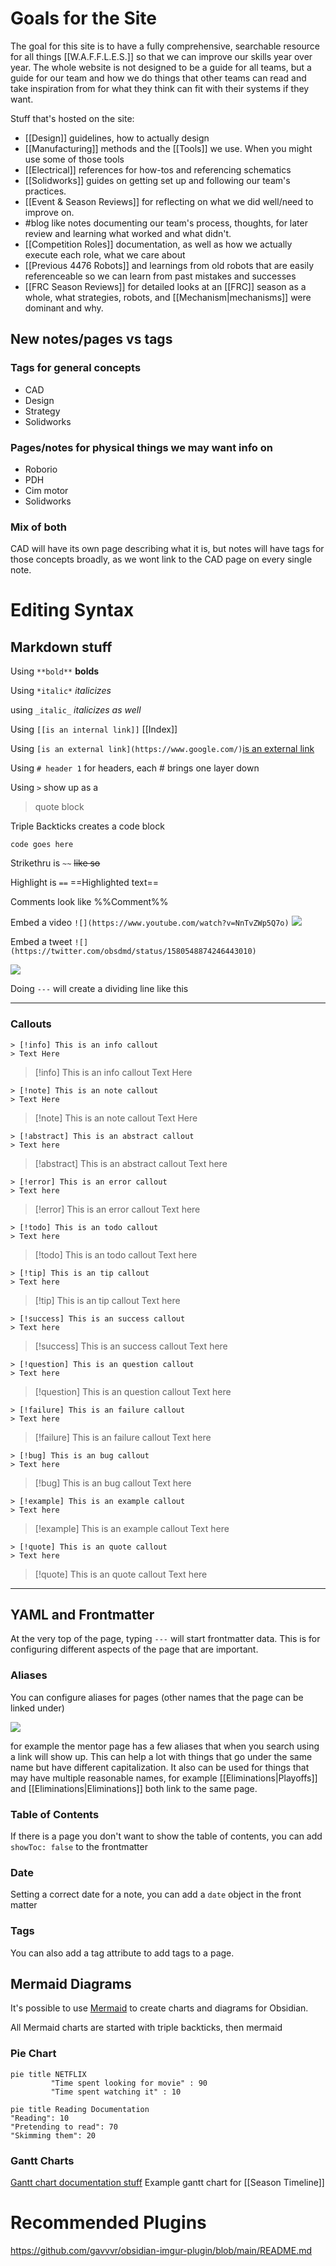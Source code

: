 # Goals for the Site

The goal for this site is to have a fully comprehensive, searchable resource for all things [[W.A.F.F.L.E.S.]] so that we can improve our skills year over year. The whole website is not designed to be a guide for all teams, but a guide for our team and how we do things that other teams can read and take inspiration from for what they think can fit with their systems if they want.

Stuff that's hosted on the site:

- [[Design]] guidelines, how to actually design
- [[Manufacturing]] methods and the [[Tools]] we use. When you might use some of those tools
- [[Electrical]] references for how-tos and referencing schematics
- [[Solidworks]] guides on getting set up and following our team's practices.
- [[Event & Season Reviews]] for reflecting on what we did well/need to improve on.
- #blog like notes documenting our team's process, thoughts, for later review and learning what worked and what didn't.
- [[Competition Roles]] documentation, as well as how we actually execute each role, what we care about
- [[Previous 4476 Robots]] and learnings from old robots that are easily referenceable so we can learn from past mistakes and successes
- [[FRC Season Reviews]] for detailed looks at an [[FRC]] season as a whole, what strategies, robots, and [[Mechanism|mechanisms]] were dominant and why.
## New notes/pages vs tags
### Tags for general concepts

- CAD
- Design
- Strategy
- Solidworks
### Pages/notes for physical things we may want info on

- Roborio
- PDH
- Cim motor
- Solidworks

### Mix of both

CAD will have its own page describing what it is, but notes will have tags for those concepts broadly, as we wont link to the CAD page on every single note.

# Editing Syntax
## Markdown stuff

Using `**bold**` **bolds**

Using `*italic*` *italicizes*

using `_italic_` _italicizes as well_

Using `[[is an internal link]]` [[Index]]

Using `[is an external link](https://www.google.com/)`[is an external link](https://www.google.com/)

Using `# header 1` for headers, each # brings one layer down

Using `>` show up as a 

> quote block

Triple Backticks creates a code block

```
code goes here
```

Strikethru is `~~` ~~like so~~ 

Highlight is `==` ==Highlighted text== 

Comments look like %%Comment%%

Embed a video `![](https://www.youtube.com/watch?v=NnTvZWp5Q7o)`
![](https://www.youtube.com/watch?v=NnTvZWp5Q7o)

Embed a tweet `![](https://twitter.com/obsdmd/status/1580548874246443010)`

![](https://twitter.com/obsdmd/status/1580548874246443010)

Doing `---` will create a dividing line like this



---
### Callouts

```
> [!info] This is an info callout
> Text Here
```

> [!info] This is an info callout
> Text Here

```
> [!note] This is an note callout
> Text Here
```

> [!note] This is an note callout
> Text Here

```
> [!abstract] This is an abstract callout
> Text here
```

> [!abstract] This is an abstract callout
> Text here

```
> [!error] This is an error callout
> Text here
```

> [!error] This is an error callout
> Text here

```
> [!todo] This is an todo callout
> Text here
```

> [!todo] This is an todo callout
> Text here

```
> [!tip] This is an tip callout
> Text here
```

> [!tip] This is an tip callout
> Text here

```
> [!success] This is an success callout
> Text here
```

> [!success] This is an success callout
> Text here

```
> [!question] This is an question callout
> Text here
```

> [!question] This is an question callout
> Text here

```
> [!failure] This is an failure callout
> Text here
```

> [!failure] This is an failure callout
> Text here

```
> [!bug] This is an bug callout
> Text here
```

> [!bug] This is an bug callout
> Text here

```
> [!example] This is an example callout
> Text here
```

> [!example] This is an example callout
> Text here


```
> [!quote] This is an quote callout
> Text here
```

> [!quote] This is an quote callout
> Text here



---
## YAML and Frontmatter

At the very top of the page, typing `---` will start frontmatter data. This is for configuring different aspects of the page that are important.

### Aliases

You can configure aliases for pages (other names that the page can be linked under)

![](https://i.imgur.com/MDkpNbV.png)

for example the mentor page has a few aliases that when you search using a link will show up. This can help a lot with things that go under the same name but have different capitalization. It also can be used for things that may have multiple reasonable names, for example [[Eliminations|Playoffs]] and [[Eliminations|Eliminations]] both link to the same page.

### Table of Contents

If there is a page you don't want to show the table of contents, you can add `showToc: false` to the frontmatter

### Date

Setting a correct date for a note, you can add a `date` object in the front matter

### Tags

You can also add a tag attribute to add tags to a page.

## Mermaid Diagrams

It's possible to use [Mermaid](https://mermaid.js.org/syntax/examples.html) to create charts and diagrams for Obsidian.

All Mermaid charts are started with triple backticks, then mermaid

### Pie Chart

```
pie title NETFLIX
         "Time spent looking for movie" : 90
         "Time spent watching it" : 10
```



```mermaid
pie title Reading Documentation
"Reading": 10
"Pretending to read": 70
"Skimming them": 20
```

### Gantt Charts

[Gantt chart documentation stuff](https://mermaid.js.org/syntax/gantt.html) Example gantt chart for [[Season Timeline]]


# Recommended Plugins

https://github.com/gavvvr/obsidian-imgur-plugin/blob/main/README.md